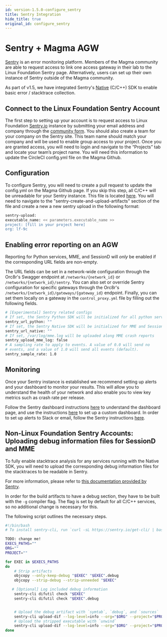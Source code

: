 ```yaml
---
id: version-1.5.0-configure_sentry
title: Sentry Integration
hide_title: true
original_id: configure_sentry
---
```


# Sentry + Magma AGW

[Sentry](https://sentry.io/welcome/) is an error monitoring platform. Members of the Magma community are able to request access to link one access gateway in their lab to the Linux Foundation Sentry page. Alternatively, users can set up their own instance of Sentry outside of the Magma community.

As part of v1.5, we have integrated Sentry's [Native](https://docs.sentry.io/platforms/native/) (C/C++) SDK to enable basic error / stacktrace collection.

## Connect to the Linux Foundation Sentry Account

The first step to setting up your account is to request access to Linux Foundation [Sentry.io](http://Sentry.io) instance by submitting your email address and company through the [community form](https://docs.google.com/forms/d/e/1FAIpQLSeJMWecw9An5-aYv0US8Fc_PDO7kUMx4Pky13S_3LhFJkge_g/viewform). You should also create a team for your company on the Sentry site. This team name should match your company and will be used to enable group access to your project. Once you are granted access, you will need to login and navigate to the “Projects” tab and locate your team’s project name. You will need this information to update the CircleCI config.yml file on the Magma Github.

## Configuration

To configure Sentry, you will need to create a pull request to update the config.yml on the Magma Github page. If you skip this step, all C/C++ will be unreadable for your Sentry instance. This file is located [here](https://github.com/magma/magma/blob/master/.circleci/config.yml). You will need to navigate to the "sentry-create-and-upload-artifacts" section of the file and create a new a new sentry upload in the following format:

```bash
sentry-upload:
executable_name: << parameters.executable_name >>
project: [fill in your project here]
org: lf-9c
```

## Enabling error reporting on an AGW

Reporting for Python services, MME, and SessionD will *only* be enabled if the corresponding URL fields are non-empty.

The URL fields can be set in a network-wide configuration through the Orc8r's Swagger endpoint at `/networks/{network_id}` or `/networks/{network_id}/sentry`. You can also set or override Sentry configuration for specific gateways through the Orc8r's `/networks/{network_id}/gateways/{gateway_id}` endpoint. Finally, you can set them locally on a gateway in the `control_proxy.yml` file by filling out the following fields.

```bash
# [Experimental] Sentry related configs
# If set, the Sentry Python SDK will be initialized for all python services
sentry_url_python: ""
# If set, the Sentry Native SDK will be initialized for MME and SessionD
sentry_url_native: ""
# If set, /var/log/mme.log will be uploaded along MME crash reports
sentry_upload_mme_log: false
# A sampling rate to apply to events. A value of 0.0 will send no
# events, and a value of 1.0 will send all events (default).
sentry_sample_rate: 1.0
```

## Monitoring

Once your Sentry instance is established we recommend setting up alerts and your dashboard to monitor your results. This will allow you to understand the health of your network and also enable you to view key metrics such as crash rate per release.

Follow the Sentry dashboard instructions [here](https://docs.sentry.io/product/dashboards/) to understand the dashboard page, and use the instructions [here](https://docs.sentry.io/product/dashboards/custom-dashboards/) to set up a custom dashboard. In order to set up alerts to Slack or email, follow the Sentry instructions [here](https://docs.sentry.io/product/alerts/).

## Non-Linux Foundation Sentry Accounts: Uploading debug information files for SessionD and MME

To fully enable stacktrace analysis for any services running with the Native SDK, you will need to upload the corresponding debug information files for the stacktraces to be readable in Sentry.

For more information, please refer to [this documentation provided by Sentry](https://docs.sentry.io/platforms/android/data-management/debug-files/).

In order for the build artifacts to have a debug section, they have to be built with the `-g` compiler flag. The flag is set by default for all C/C++ services, so no additional change is necessary for this.

The following script outlines the necessary steps.

```bash
#!/bin/bash
# To install sentry-cli, run `curl -sL https://sentry.io/get-cli/ | bash`

TODO: change me!
EXECS_PATHS=""
ORG=""
PROJECT=""

for EXEC in $EXECS_PATHS
do
    # Strip artifacts
    objcopy --only-keep-debug "$EXEC" "$EXEC".debug
    objcopy --strip-debug --strip-unneeded "$EXEC"

   # [Optional] Log included debug information
    sentry-cli difutil check "$EXEC"
    sentry-cli difutil check "$EXEC".debug


    # Upload the debug artifact with `symtab`, `debug`, and `sources`
    sentry-cli upload-dif --log-level=info --org="$ORG" --project="$PROJECT" --include-sources  "$EXEC".debug
    # Upload the stripped executable with `unwind`
    sentry-cli upload-dif --log-level=info --org="$ORG" --project="$PROJECT" "$EXEC"
done
```
